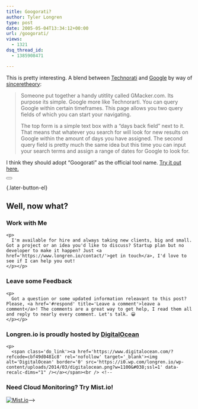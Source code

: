 ```yaml
---
title: Googorati?
author: Tyler Longren
type: post
date: 2005-05-04T13:34:12+00:00
url: /googorati/
views:
  - 1321
dsq_thread_id:
  - 1385908471

---
```

This is pretty interesting. A blend between [Technorati][1] and [Google][2] by way of [sinceretheory][3]:

> Someone put together a handy utitlity called GMacker.com. Its purpose its simple. Google more like Technorarti. You can query Google within certain timeframes. This page allows you two query fields of which you can start your navigating.
> 
> The top form is a simple text box with a “days back field” next to it. That means that whatever you search for will look for new results on Google within the amount of days you have assigned. The second query field is pretty much the same idea but this time you can input your search terms and assign a range of dates for Google to look for.

I think they should adopt &#8220;Googorati&#8221; as the official tool name. [Try it out here.][4] 

<div class="wpulike wpulike-default " >
  <div class="wp_ulike_general_class wp_ulike_is_not_liked">
    <button type="button"
					aria-label="Like Button"
					data-ulike-id="1850"
					data-ulike-nonce="e8b0a93b86"
					data-ulike-type="likeThis"
					data-ulike-template="wpulike-default"
					data-ulike-display-likers="0"
					data-ulike-disable-pophover="0"
					class="wp_ulike_btn wp_ulike_put_image wp_likethis_1850"></button><span class="count-box"></span>
  </div>
</div>

[][5]{.later-button-el}

<div class='what-next'>
  <h2>
    Well, now what?
  </h2>
  
  <div class='hire'>
    <h3>
      Work with Me
    </h3>
    
    <p>
      I'm available for hire and always taking new clients, big and small. Got a project or an idea you'd like to discuss? Startup plan but no developer to make it happen? Just <a href='https://www.longren.io/contact/'>get in touch</a>, I'd love to see if I can help you out!
    </p></p>
  </div>
  
  <div class='hire'>
    <h3>
      Leave some Feedback
    </h3>
    
    <p>
      Got a question or some updated information releavant to this post? Please, <a href='#respond' title='Leave a comment'>leave a comment</a>! The comments are a great way to get help, I read them all and reply to nearly every comment. Let's talk. 😀
    </p></p>
  </div>
  
  <div class='now-what-bottom-ad'>
    <h3>
      Longren.io is proudly hosted by <a href='https://www.digitalocean.com/?refcode=cbf49d0481c8'>DigitalOcean</a>
    </h3>
    
    <p>
      <span class='do_link'><a href='https://www.digitalocean.com/?refcode=cbf49d0481c8' rel='nofollow' target='_blank'><img alt='DigitalOcean' border='0' src='https://i0.wp.com/longren.io/wp-content/uploads/2014/03/digitalocean.png?w=1100&#038;ssl=1' data-recalc-dims="1" /></a></span><br /> <!--

<h3>Need Cloud Monitoring? Try Mist.io!</h3>

<span class='do_link'><a href='http://mist.io/?ref=tyler' rel='nofollow' target='_blank'><img alt='Mist.io' border='0' src='https://i0.wp.com/longren.io/wp-content/uploads/2014/04/mistio.jpg?w=1100&#038;ssl=1' data-recalc-dims="1"></a></span>--></div> </div>

 [1]: http://www.technorati.com/
 [2]: http://www.google.com/
 [3]: http://sinceretheory.net/weblog/?p=388
 [4]: http://65.66.244.26:8080/gmacker/web/content/gDateRange/gdr.htm
 [5]: #